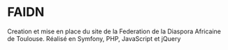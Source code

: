 # FAIDN

Creation et mise en place du site de la Federation de la Diaspora Africaine de Toulouse. Réalisé en Symfony, PHP, JavaScript et jQuery
